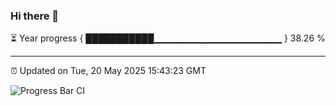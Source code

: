 ### Hi there 👋

⏳ Year progress { ███████████▁▁▁▁▁▁▁▁▁▁▁▁▁▁▁▁▁▁▁ } 38.26 %

---

⏰ Updated on Tue, 20 May 2025 15:43:23 GMT

![Progress Bar CI](https://github.com/IshwaranRudhara/GIT-ACTION/workflows/Progress%20Bar%20CI/badge.svg)
